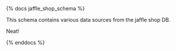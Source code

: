 {% docs jaffle_shop_schema %}

This schema contains various data sources from the jaffle shop DB.

Neat!

{% enddocs %}
